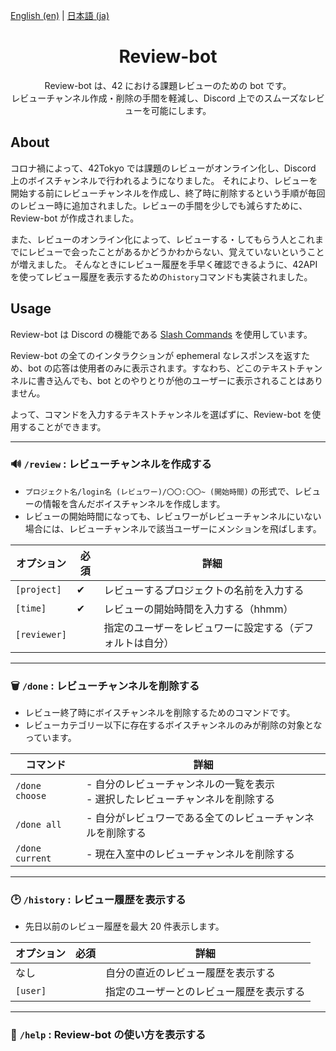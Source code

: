 [English (en)](.github/README.md) | [日本語 (ja)](.github/README_ja.md)

<h1 align="center"> Review-bot </h1>

<p align="center">
Review-bot は、42 における課題レビューのための bot です。<br>
レビューチャンネル作成・削除の手間を軽減し、Discord 上でのスムーズなレビューを可能にします。</p>

## About

コロナ禍によって、42Tokyo では課題のレビューがオンライン化し、Discord 上のボイスチャンネルで行われるようになりました。
それにより、レビューを開始する前にレビューチャンネルを作成し、終了時に削除するという手順が毎回のレビュー時に追加されました。レビューの手間を少しでも減らすために、Review-bot が作成されました。

また、レビューのオンライン化によって、レビューする・してもらう人とこれまでにレビューで会ったことがあるかどうかわからない、覚えていないということが増えました。
そんなときにレビュー履歴を手早く確認できるように、42API を使ってレビュー履歴を表示するための`history`コマンドも実装されました。

## Usage

Review-bot は Discord の機能である [Slash Commands](https://support.discord.com/hc/en-us/articles/1500000368501-Slash-Commands-FAQ) を使用しています。

Review-bot の全てのインタラクションが ephemeral なレスポンスを返すため、bot の応答は使用者のみに表示されます。すなわち、どこのテキストチャンネルに書き込んでも、bot とのやりとりが他のユーザーに表示されることはありません。

よって、コマンドを入力するテキストチャンネルを選ばずに、Review-bot を使用することができます。

<hr/>

### :loud_sound: `/review` : レビューチャンネルを作成する

-   `プロジェクト名/login名 (レビュワー)/〇〇:〇〇~ (開始時間)` の形式で、レビューの情報を含んだボイスチャンネルを作成します。
-   レビューの開始時間になっても、レビュワーがレビューチャンネルにいない場合には、レビューチャンネルで該当ユーザーにメンションを飛ばします。

| オプション   | 必須 | 詳細                                                     |
| ------------ | ---- | -------------------------------------------------------- |
| `[project]`  | ✔︎   | レビューするプロジェクトの名前を入力する                 |
| `[time]`     | ✔︎   | レビューの開始時間を入力する（hhmm）                     |
| `[reviewer]` |      | 指定のユーザーをレビュワーに設定する（デフォルトは自分） |

<hr/>

### ️:wastebasket: `/done` : レビューチャンネルを削除する

-   レビュー終了時にボイスチャンネルを削除するためのコマンドです。
-   レビューカテゴリー以下に存在するボイスチャンネルのみが削除の対象となっています。

| コマンド        | 詳細                                                                              |
| --------------- | --------------------------------------------------------------------------------- |
| `/done choose`  | - 自分のレビューチャンネルの一覧を表示<br> - 選択したレビューチャンネルを削除する |
| `/done all`     | - 自分がレビュワーである全てのレビューチャンネルを削除する                        |
| `/done current` | - 現在入室中のレビューチャンネルを削除する                                        |

<hr/>

### ️:clock2: `/history` : レビュー履歴を表示する

-   先日以前のレビュー履歴を最大 20 件表示します。

| オプション | 必須 | 詳細                                     |
| ---------- | ---- | ---------------------------------------- |
| なし       |      | 自分の直近のレビュー履歴を表示する       |
| `[user]`   |      | 指定のユーザーとのレビュー履歴を表示する |

<hr/>

### ️:mega: `/help` : Review-bot の使い方を表示する
